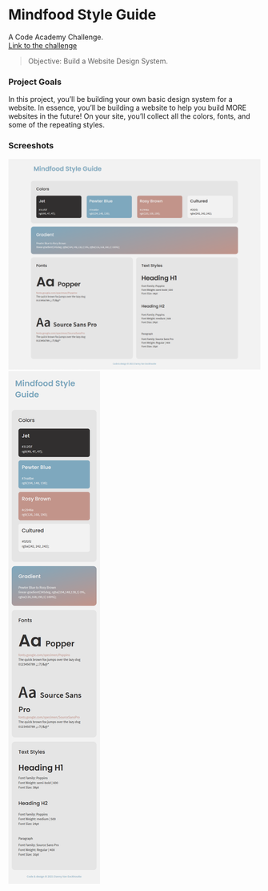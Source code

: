# Mindfood Style Guide

A Code Academy Challenge. <br>
[Link to the challenge](https://www.codecademy.com/practice/projects/independent-project-web-design-system)

> Objective: Build a Website Design System.

### Project Goals

In this project, you’ll be building your own basic design system for a website. In essence, you’ll be building a website to help you build MORE websites in the future! On your site, you’ll collect all the colors, fonts, and some of the repeating styles.

### Screeshots

![desktop view](/screenshots/screen_desktop.png)
![mobile view](/screenshots/screen_mobile.png)
